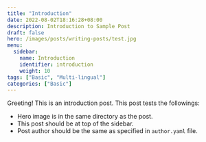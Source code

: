 ```yaml
---
title: "Introduction"
date: 2022-08-02T18:16:28+08:00
description: Introduction to Sample Post
draft: false
hero: /images/posts/writing-posts/test.jpg
menu:
  sidebar:
    name: Introduction
    identifier: introduction
    weight: 10
tags: ["Basic", "Multi-lingual"]
categories: ["Basic"]
---
```


Greeting! This is an introduction post. This post tests the followings:

- Hero image is in the same directory as the post.
- This post should be at top of the sidebar.
- Post author should be the same as specified in `author.yaml` file.